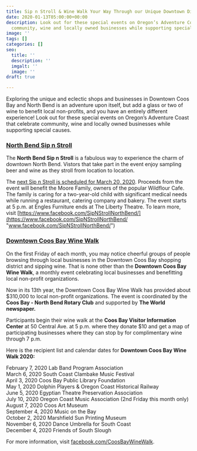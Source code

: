 ```yaml
---
title: Sip n Stroll & Wine Walk Your Way Through our Unique Downtown Districts
date: 2020-01-13T05:00:00+00:00
description: Look out for these special events on Oregon’s Adventure Coast that celebrate
  community, wine and locally owned businesses while supporting special causes.
image: ''
tags: []
categories: []
seo:
  title: ''
  description: ''
  imgalt: ''
  image: ''
draft: true

---
```

Exploring the unique and eclectic shops and businesses in Downtown Coos Bay and North Bend is an adventure upon itself, but add a glass or two of wine to benefit local non-profits, and you have an entirely different experience! Look out for these special events on Oregon’s Adventure Coast that celebrate community, wine and locally owned businesses while supporting special causes.

### [**North Bend Sip n Stroll**](https://www.facebook.com/SipNStrollNorthBend/?eid=ARCj24BiNxId-g3mSkI2ESyH0dIfjO4KypKLIHDHtINg8zgrnbGextco3OEmF_X-gAflDCeS0arZrIb9)

The **North Bend Sip n Stroll** is a fabulous way to experience the charm of downtown North Bend. Vistors that take part in the event enjoy sampling beer and wine as they stroll from location to location.

The [next Sip n Stroll is scheduled for March 20, 2020](https://www.facebook.com/events/2379250162331991/). Proceeds from the event will benefit the Moore Family, owners of the popular Wildflour Cafe. The family is caring for a two-year-old child with significant medical needs while running a restaurant, catering company and bakery. The event starts at 5 p.m. at Engles Furniture ends at The Liberty Theatre. To learn more, visit [https://www.facebook.com/SipNStrollNorthBend/](https://www.facebook.com/SipNStrollNorthBend/ "www.facebook.com/SipNStrollNorthBend/")

### [Downtown Coos Bay Wine Walk](facebook.com/CoosBayWineWalk)

On the first Friday of each month, you may notice cheerful groups of people browsing through local businesses in the Downtown Coos Bay shopping district and sipping wine. That is none other than the **Downtown Coos Bay Wine Walk**, a monthly event celebrating local businesses and benefitting local non-profit organizations.

Now in its 13th year, the Downtown Coos Bay Wine Walk has provided about $310,000 to local non-profit organizations. The event is coordinated by the **Coos Bay - North Bend Rotary Club** and supported by **The World newspaper.**

Participants begin their wine walk at the **Coos Bay Visitor Information Center** at 50 Central Ave. at 5 p.m. where they donate $10 and get a map of participating businesses where they can stop by for complimentary wine through 7 p.m. 

Here is the recipient list and calendar dates for **Downtown Coos Bay Wine Walk 2020:** 

February 7, 2020 Lab Band Program Association<br>
March 6, 2020 South Coast Clambake Music Festival<br>
April 3, 2020 Coos Bay Public Library Foundation<br>
May 1, 2020 Dolphin Players & Oregon Coast Historical Railway<br>
June 5, 2020 Egyptian Theatre Preservation Association<br>
July 10, 2020 Oregon Coast Music Association (2nd Friday this month only)<br>
August 7, 2020 Coos Art Museum<br>
September 4, 2020 Music on the Bay<br>
October 2, 2020 Marshfield Sun Printing Museum<br>
November 6, 2020 Dance Umbrella for South Coast<br>
December 4, 2020 Friends of South Slough<br>

For more information, visit [facebook.com/CoosBayWineWalk](http://facebook.com/CoosBayWineWalk).